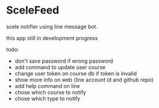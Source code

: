 # SceleFeed

scele notifier using line message bot.

this app still in development progress

todo:

- don't save password if wrong password
- add command to update user course
- change user token on course db if token is invalid
- show more info on web (line account id and github repo)
- add help command on line
- chose which course to notify
- chose which type to notify
